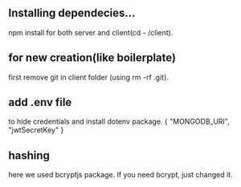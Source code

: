 ## Installing dependecies...
npm install for both server and client(cd - /client).

## for new creation(like boilerplate)
first remove git in client folder (using rm -rf .git).

## add .env file
to hide credentials and install dotenv package.
{
 "MONGODB_URI",
 "jwtSecretKey"
}

## hashing
here we used bcryptjs package. If you need bcrypt, just changed it.  


